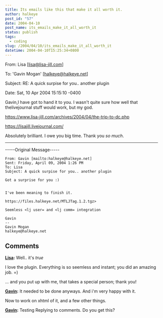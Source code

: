 ```yaml
---
title: Its emails like this that make it all worth it.
author: halkeye
post_id: "57"
date: 2004-04-10
post_name: its_emails_make_it_all_worth_it
status: publish
tags:
  - coding
slug: /2004/04/10/its_emails_make_it_all_worth_it
datetime: 2004-04-10T15:25:34+0800
---
```


From: Lisa [lisa@lisa-jill.com]  

To: 'Gavin Mogan' [halkeye@halkeye.net]  

Subject: RE: A quick surpise for you.. another plugin  

Date: Sat, 10 Apr 2004 15:15:10 -0400

Gavin,I have got to hand it to you. I wasn't quite sure how well that thelivejournal stuff would work, but my god.

https://www.lisa-jill.com/archives/2004/04/the-trip-to-dc.php  

https://lisajill.livejournal.com/

Absolutely brilliant. I owe you big time. Thank you *so much*.  

--------------  

-----Original Message-----  

```
From: Gavin [mailto:halkeye@halkeye.net]  
Sent: Friday, April 09, 2004 1:26 PM  
To: Lisa  
Subject: A quick surpise for you.. another plugin  
 
Got a surprise for you :)  
 
 
I've been meaning to finish it.  
 
https://files.halkeye.net/MTLJTag.1.2.tgz>
 
Seemless <lj user= and <lj comm= integration  
 
Gavin  
--  
Gavin Mogan  
halkeye@halkeye.net  
```

## Comments

**[Lisa](#45 "2004-04-11 15:29:17"):** Well.. it's *true*

I love the plugin. Everything is so seemless and instant; you did an amazing job. =)

... and you put up with me, that takes a special person; thank you!

**[Gavin](#46 "2004-04-11 16:33:21"):** It needed to be done anyways. And i'm very happy with it.

Now to work on xhtml of it, and a few other things.

**[Gavin](#47 "2004-04-11 20:12:04"):** Testing Replying to comments. Do you get this?


